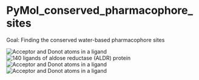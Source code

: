 # PyMol_conserved_pharmacophore_sites

Goal: Finding the conserved water-based pharmacophore sites 


![Acceptor and Donot atoms in a ligand]()
![140 ligands of aldose reductase (ALDR) protein]()
![Acceptor and Donot atoms in a ligand]()
![Acceptor and Donot atoms in a ligand]()
